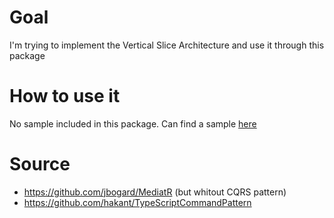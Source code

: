 # Goal
I'm trying to implement the Vertical Slice Architecture and use it through this package

# How to use it
No sample included in this package.
Can find a sample [here](https://github.com/RifautAlexis/sample-package-vertical-slice)

# Source
- https://github.com/jbogard/MediatR (but whitout CQRS pattern)
- https://github.com/hakant/TypeScriptCommandPattern
